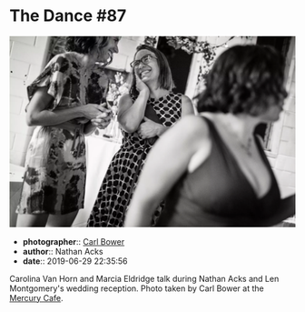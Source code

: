 # The Dance \#87

![Carolina Van Horne and Marcia Eldridge talk](assets/2019-06-29-set-4-the-dance-87.webp)

* **photographer**:: [Carl Bower](https://carlbowerphotos.com)
* **author**:: Nathan Acks
* **date**:: 2019-06-29 22:35:56

Carolina Van Horn and Marcia Eldridge talk during Nathan Acks and Len Montgomery's wedding reception. Photo taken by Carl Bower at the [Mercury Cafe](http://mercurycafe.com).
